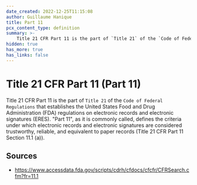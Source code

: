 ```yaml
---
date_created: 2022-12-25T11:15:08
author: Guillaume Hanique
title: Part 11
pcx_content_type: definition
summary: >-
    Title 21 CFR Part 11 is the part of `Title 21` of the `Code of Federal Regulations` that establishes the United States Food and Drug Administration (FDA) regulations on electronic records and electronic signatures (ERES).
hidden: true
has_more: true
has_links: false
---
```


# Title 21 CFR Part 11 (Part 11)

Title 21 CFR Part 11 is the part of `Title 21` of the `Code of Federal Regulations` that establishes the United States Food and Drug Administration (FDA) regulations on electronic records and electronic signatures (ERES). "Part 11", as it is commonly called, defines the criteria under which electronic records and electronic signatures are considered trustworthy, reliable, and equivalent to paper records (Title 21 CFR Part 11 Section 11.1 (a)).

## Sources

-   https://www.accessdata.fda.gov/scripts/cdrh/cfdocs/cfcfr/CFRSearch.cfm?fr=11.1

